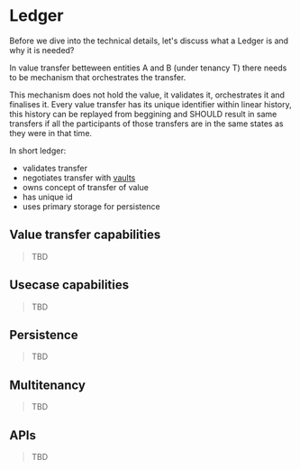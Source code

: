 # Ledger

Before we dive into the technical details, let's discuss what a Ledger is and why it is needed?

In value transfer betteween entities A and B (under tenancy T) there needs to be mechanism that orchestrates the transfer.

This mechanism does not hold the value, it validates it, orchestrates it and finalises it. Every value transfer has its unique identifier within linear history, this history can be replayed from beggining and SHOULD result in same transfers if all the participants of those transfers are in the same states as they were in that time.

In short ledger:
- validates transfer
- negotiates transfer with [vaults](vault.md)
- owns concept of transfer of value
- has unique id
- uses primary storage for persistence

## Value transfer capabilities

> TBD

## Usecase capabilities

> TBD

## Persistence

> TBD

## Multitenancy

> TBD

## APIs

> TBD